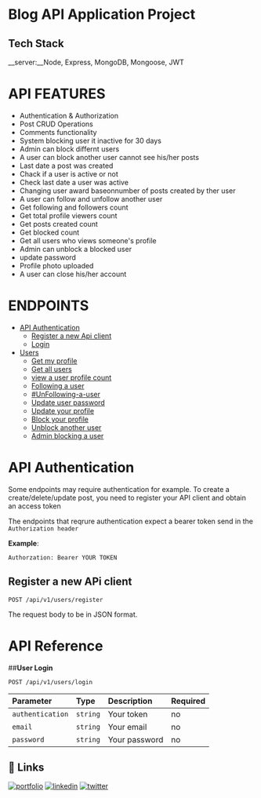 # Blog API Application Project

## Tech Stack

__server:__Node, Express, MongoDB, Mongoose, JWT

# API FEATURES

- Authentication & Authorization
- Post CRUD Operations
- Comments functionality
- System blocking user it inactive for 30 days
- Admin can block differnt users
- A user can block another user cannot see his/her posts
- Last date a post was created
- Chack if a user is active or not
- Check last date a user was active
- Changing user award baseonnumber of posts created by ther user
- A user can follow and unfollow another user
- Get following and followers count
- Get total profile viewers count
- Get posts created count
- Get blocked count
- Get all users who views someone's profile
- Admin can unblock a blocked user
- update password
- Profile photo uploaded
- A user can close his/her account

# ENDPOINTS

- [API Authentication](#API-Authentication)
    - [Register a new Api client](https://www.github.com/octokatherine)
    - [Login](https://www.github.com/octokatherine)
- [Users](https://www.github.com/octokatherine)
    - [Get my profile](https://www.github.com/octokatherine)
    - [Get all users](https://www.github.com/octokatherine)
    - [view a user profile count](https://www.github.com/octokatherine)
    - [Following a user](https://www.github.com/octokatherine)
    - [#UnFollowing-a-user](https://www.github.com/octokatherine)
    - [Update user password](https://www.github.com/octokatherine)
    - [Update your profile](https://www.github.com/octokatherine)
    - [Block your profile](https://www.github.com/octokatherine)
    - [Unblock another user](https://www.github.com/octokatherine)
    - [Admin blocking a user](https://www.github.com/octokatherine)

# API Authentication

Some endpoints may require authentication for example. To create a create/delete/update post, you need to register your API client and obtain an access token

The endpoints that reqrure authentication expect a bearer token send in the `Authorization header` 

__Example__:

`Authorzation: Bearer YOUR TOKEN`

## Register a new APi client
```http
POST /api/v1/users/register
```
The request body to be in JSON format.

# API Reference
##__User Login__

```http
POST /api/v1/users/login
```

| Parameter | Type    | Description                    |Required|
| :-------- | :------ | :----------------------------- |:-------|
|`authentication`|`string` | Your token                | no     |
|`email`|`string` | Your email                         | no     |
|`password`|`string` | Your password                   | no     |

## 🔗 Links
[![portfolio](https://img.shields.io/badge/github-Code?style=for-the-badge&logo=ko-fi&logoColor=white)](https://katherineoelsner.com/)
[![linkedin](https://img.shields.io/badge/linkedin-0A66C2?style=for-the-badge&logo=linkedin&logoColor=white)](https://www.linkedin.com/)
[![twitter](https://img.shields.io/badge/twitter-1DA1F2?style=for-the-badge&logo=twitter&logoColor=white)](https://twitter.com/)












